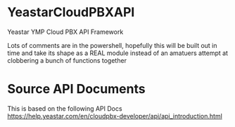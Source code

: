 # YeastarCloudPBXAPI
Yeastar YMP Cloud PBX API Framework

Lots of comments are in the powershell, hopefully this will be  built out in time and take its shape as a REAL module instead of an amatuers attempt at clobbering a bunch of functions together

# Source API Documents
This is based on the following API Docs
https://help.yeastar.com/en/cloudpbx-developer/api/api_introduction.html
